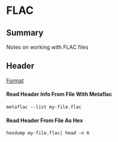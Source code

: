# FLAC

## Summary

Notes on working with FLAC files

## Header

[Format](https://xiph.org/flac/format.html#frame_header)

#### Read Header Info From File With Metaflac

```console
metaflac --list my-file.flac
```

#### Read Header From File As Hex

```console
hexdump my-file.flac| head -n 6
```
